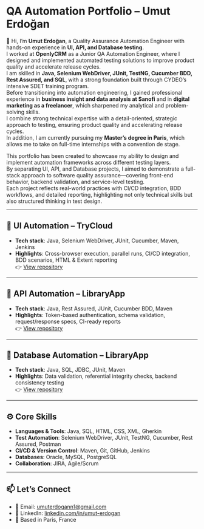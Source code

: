 # QA Automation Portfolio – Umut Erdoğan  

👋 Hi, I’m **Umut Erdoğan**, a Quality Assurance Automation Engineer with hands-on experience in **UI, API, and Database testing**.  
I worked at **OpenlyCRM** as a Junior QA Automation Engineer, where I designed and implemented automated testing solutions to improve product quality and accelerate release cycles.  
I am skilled in **Java, Selenium WebDriver, JUnit, TestNG, Cucumber BDD, Rest Assured, and SQL**, with a strong foundation built through CYDEO’s intensive SDET training program.  
Before transitioning into automation engineering, I gained professional experience in **business insight and data analysis at Sanofi** and in **digital marketing as a freelancer**, which sharpened my analytical and problem-solving skills.  
I combine strong technical expertise with a detail-oriented, strategic approach to testing, ensuring product quality and accelerating release cycles.  
In addition, I am currently pursuing my **Master’s degree in Paris**, which allows me to take on full-time internships with a convention de stage.  

This portfolio has been created to showcase my ability to design and implement automation frameworks across different testing layers.  
By separating UI, API, and Database projects, I aimed to demonstrate a full-stack approach to software quality assurance—covering front-end behavior, backend validation, and service-level testing.  
Each project reflects real-world practices with CI/CD integration, BDD workflows, and detailed reporting, highlighting not only technical skills but also structured thinking in test design.

---

## 🔹 UI Automation – TryCloud  
- **Tech stack**: Java, Selenium WebDriver, JUnit, Cucumber, Maven, Jenkins  
- **Highlights**: Cross-browser execution, parallel runs, CI/CD integration, BDD scenarios, HTML & Extent reporting  
👉 [View repository](https://github.com/umuterdogan/TryCloud-UI-Automation)  

---

## 🔹 API Automation – LibraryApp  
- **Tech stack**: Java, Rest Assured, JUnit, Cucumber BDD, Maven  
- **Highlights**: Token-based authentication, schema validation, request/response specs, CI-ready reports  
👉 [View repository](https://github.com/umuterdogan/LibraryApp-API-Automation)  

---

## 🔹 Database Automation – LibraryApp  
- **Tech stack**: Java, SQL, JDBC, JUnit, Maven  
- **Highlights**: Data validation, referential integrity checks, backend consistency testing  
👉 [View repository](https://github.com/umuterdogan/LibraryApp-DB-Automation)  

---

## ⚙️ Core Skills  
- **Languages & Tools**: Java, SQL, HTML, CSS, XML, Gherkin  
- **Test Automation**: Selenium WebDriver, JUnit, TestNG, Cucumber, Rest Assured, Postman  
- **CI/CD & Version Control**: Maven, Git, GitHub, Jenkins  
- **Databases**: Oracle, MySQL, PostgreSQL  
- **Collaboration**: JIRA, Agile/Scrum  

---

## 📫 Let’s Connect  
- 📧 Email: umuterdogann1@gmail.com  
- 💼 LinkedIn: [linkedin.com/in/umut-erdogan](https://www.linkedin.com/in/umut-erdogan)  
- 📍 Based in Paris, France  
